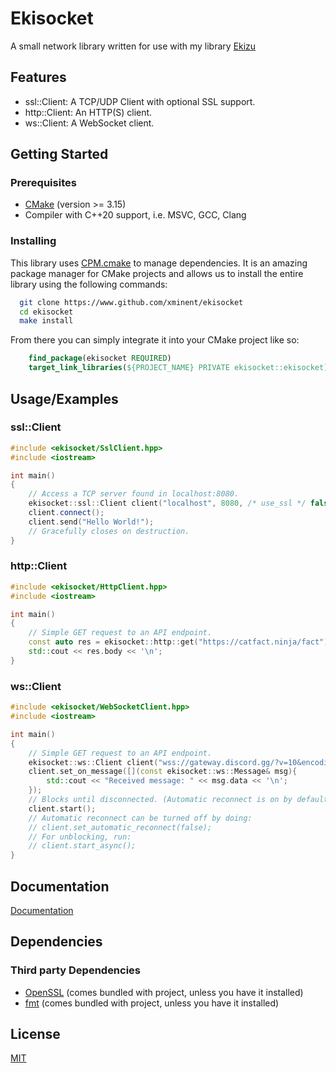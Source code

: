 # Ekisocket

A small network library written for use with my library [Ekizu](https://github.com/xminent/ekizu)

## Features

- ssl::Client: A TCP/UDP Client with optional SSL support.
- http::Client: An HTTP(S) client.
- ws::Client: A WebSocket client.

## Getting Started

### Prerequisites

- [CMake](https://cmake.org/download/) (version >= 3.15)
- Compiler with C++20 support, i.e. MSVC, GCC, Clang

### Installing

This library uses [CPM.cmake](https://github.com/cpm-cmake/CPM.cmake) to manage dependencies. It is an amazing package manager for CMake projects and allows us to install the entire library using the following commands:

```bash
  git clone https://www.github.com/xminent/ekisocket
  cd ekisocket
  make install
```

From there you can simply integrate it into your CMake project like so:

```cmake
    find_package(ekisocket REQUIRED)
    target_link_libraries(${PROJECT_NAME} PRIVATE ekisocket::ekisocket)
```

## Usage/Examples

### ssl::Client

```cpp
#include <ekisocket/SslClient.hpp>
#include <iostream>

int main()
{
    // Access a TCP server found in localhost:8080.
    ekisocket::ssl::Client client("localhost", 8080, /* use_ssl */ false, /* use_udp = false */);
    client.connect();
    client.send("Hello World!");
    // Gracefully closes on destruction.
}
```

### http::Client

```cpp
#include <ekisocket/HttpClient.hpp>
#include <iostream>

int main()
{
    // Simple GET request to an API endpoint.
    const auto res = ekisocket::http::get("https://catfact.ninja/fact");
    std::cout << res.body << '\n';
}
```

### ws::Client

```cpp
#include <ekisocket/WebSocketClient.hpp>
#include <iostream>

int main()
{
    // Simple GET request to an API endpoint.
    ekisocket::ws::Client client("wss://gateway.discord.gg/?v=10&encoding=json");
    client.set_on_message([](const ekisocket::ws::Message& msg){
        std::cout << "Received message: " << msg.data << '\n';
    });
    // Blocks until disconnected. (Automatic reconnect is on by default).
    client.start();
    // Automatic reconnect can be turned off by doing:
    // client.set_automatic_reconnect(false);
    // For unblocking, run:
    // client.start_async();
}
```

## Documentation

[Documentation](https://xminent.github.io/ekisocket)

## Dependencies

### Third party Dependencies

- [OpenSSL](https://openssl.org/) (comes bundled with project, unless you have it installed)
- [fmt](https://github.com/fmtlib/fmt) (comes bundled with project, unless you have it installed)

## License

[MIT](https://choosealicense.com/licenses/mit/)
